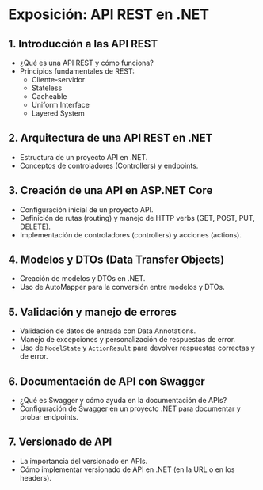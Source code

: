 # Exposición: API REST en .NET

## 1. Introducción a las API REST
- ¿Qué es una API REST y cómo funciona?
- Principios fundamentales de REST:
  - Cliente-servidor
  - Stateless
  - Cacheable
  - Uniform Interface
  - Layered System

## 2. Arquitectura de una API REST en .NET
- Estructura de un proyecto API en .NET.
- Conceptos de controladores (Controllers) y endpoints.

## 3. Creación de una API en ASP.NET Core
- Configuración inicial de un proyecto API.
- Definición de rutas (routing) y manejo de HTTP verbs (GET, POST, PUT, DELETE).
- Implementación de controladores (controllers) y acciones (actions).

## 4. Modelos y DTOs (Data Transfer Objects)
- Creación de modelos y DTOs en .NET.
- Uso de AutoMapper para la conversión entre modelos y DTOs.

## 5. Validación y manejo de errores
- Validación de datos de entrada con Data Annotations.
- Manejo de excepciones y personalización de respuestas de error.
- Uso de `ModelState` y `ActionResult` para devolver respuestas correctas y de error.

## 6. Documentación de API con Swagger
- ¿Qué es Swagger y cómo ayuda en la documentación de APIs?
- Configuración de Swagger en un proyecto .NET para documentar y probar endpoints.

## 7. Versionado de API
- La importancia del versionado en APIs.
- Cómo implementar versionado de API en .NET (en la URL o en los headers).

